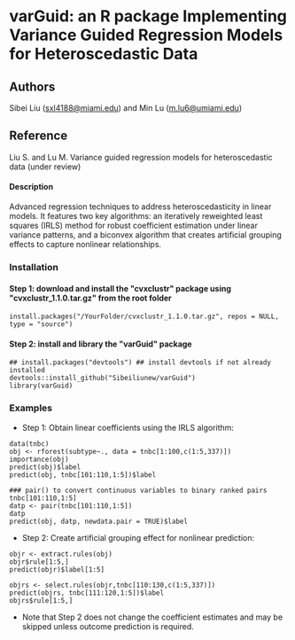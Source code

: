 # varGuid: an R package Implementing Variance Guided Regression Models for Heteroscedastic Data

## Authors
Sibei Liu (sxl4188@miami.edu) and Min Lu (m.lu6@umiami.edu)

## Reference
Liu S. and Lu M. Variance guided regression models for heteroscedastic data (under review)

#### Description
Advanced regression techniques to address heteroscedasticity in linear models. It features two key algorithms: an iteratively reweighted least squares (IRLS) method for robust coefficient estimation under linear variance patterns, and a biconvex algorithm that creates artificial grouping effects to capture nonlinear relationships. 

### Installation
#### Step 1: download and install the "cvxclustr" package using "cvxclustr_1.1.0.tar.gz" from the root folder

```
install.packages("/YourFolder/cvxclustr_1.1.0.tar.gz", repos = NULL, type = "source")
```
#### Step 2: install and library the "varGuid" package
```
## install.packages("devtools") ## install devtools if not already installed
devtools::install_github("Sibeiliunew/varGuid")
library(varGuid)
```
### Examples

* Step 1:  Obtain linear coefficients using the IRLS algorithm:
```
data(tnbc)
obj <- rforest(subtype~., data = tnbc[1:100,c(1:5,337)])
importance(obj)
predict(obj)$label
predict(obj, tnbc[101:110,1:5])$label

### pair() to convert continuous variables to binary ranked pairs
tnbc[101:110,1:5]
datp <- pair(tnbc[101:110,1:5])
datp
predict(obj, datp, newdata.pair = TRUE)$label
```

* Step 2: Create artificial grouping effect for nonlinear prediction:
```
objr <- extract.rules(obj)
objr$rule[1:5,]
predict(objr)$label[1:5]

objrs <- select.rules(objr,tnbc[110:130,c(1:5,337)])
predict(objrs, tnbc[111:120,1:5])$label
objrs$rule[1:5,]
```

* Note that Step 2 does not change the coefficient estimates and may be skipped unless outcome prediction is required.

  

